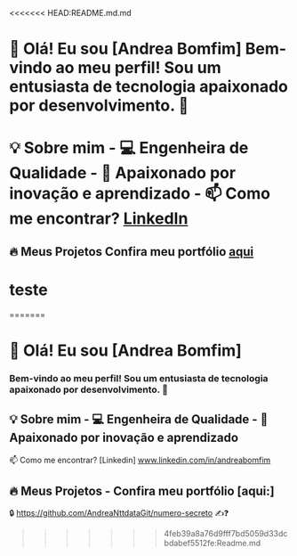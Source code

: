 <<<<<<< HEAD:README.md.md
# 👋 Olá! Eu sou [Andrea Bomfim]   Bem-vindo ao meu perfil! Sou um entusiasta de tecnologia apaixonado por desenvolvimento. 🚀  
# 💡 Sobre mim   - 💻 Engenheira de Qualidade  - 🎯 Apaixonado por inovação e aprendizado  - 📫 Como me encontrar? [LinkedIn](https://linkedin.com/in/seunome)  
## 🔥 Meus Projetos   Confira meu portfólio [aqui](https://meuportifolio.com)  
# teste 
=======
# 👋 Olá! Eu sou [Andrea Bomfim]  

### Bem-vindo ao meu perfil! Sou um entusiasta de tecnologia apaixonado por desenvolvimento. 🚀  

## 💡 Sobre mim   - 💻 Engenheira de Qualidade  - 🎯 Apaixonado por inovação e aprendizado 

📫 Como me encontrar? [Linkedin] www.linkedin.com/in/andreabomfim

## 🔥 Meus Projetos - Confira meu portfólio [aqui:]

🔒 https://github.com/AndreaNttdataGit/numero-secreto ✍️❓

>>>>>>> 4feb39a8a76d9fff7bd5059d33dcbdabef5512fe:Readme.md

